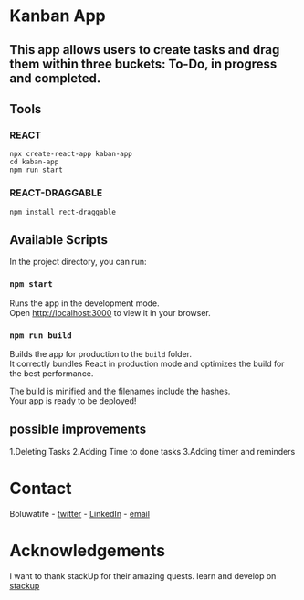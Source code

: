 # Kanban App

## This app allows users to create tasks and drag them within three buckets: To-Do, in progress and completed.

## Tools

### REACT

```shell
npx create-react-app kaban-app
cd kaban-app
npm run start
```

### REACT-DRAGGABLE

```shell
npm install rect-draggable
```

## Available Scripts

In the project directory, you can run:

### `npm start`

Runs the app in the development mode.\
Open [http://localhost:3000](http://localhost:3000) to view it in your browser.

### `npm run build`

Builds the app for production to the `build` folder.\
It correctly bundles React in production mode and optimizes the build for the best performance.

The build is minified and the filenames include the hashes.\
Your app is ready to be deployed!

## possible improvements

1.Deleting Tasks
2.Adding Time to done tasks
3.Adding timer and reminders

# Contact

Boluwatife - [twitter](https://twitter.com/Gammatiff05 "twitter") - [LinkedIn](https://www.linkedin.com/in/boluwatife-aminutaiwo-7566b5220/ "linkedIn") - [email](https://mail.google.com/mail/u/0/#inbox?compose=DmwnWrRnZMzZcMHqMDvHssWLRNfDGVcnDJbhmpdNnDjFXwcdQFvMWPzPHltTLwftqHjNGwqhBPjQ "gmail")

# Acknowledgements

I want to thank stackUp for their amazing quests. learn and develop on [stackup](https://app.stackup.dev/dashboard)
